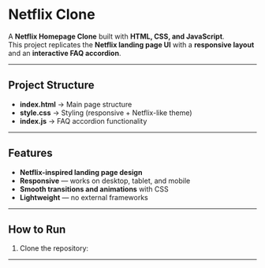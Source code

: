 <h1>Netflix Clone</h1>

<p>
  A <b>Netflix Homepage Clone</b> built with <b>HTML, CSS, and JavaScript</b>.<br>
  This project replicates the <b>Netflix landing page UI</b> with a <b>responsive layout</b> and an <b>interactive FAQ accordion</b>.
</p>

<hr>

<h2>Project Structure</h2>
<ul>
  <li><b>index.html</b> → Main page structure</li>
  <li><b>style.css</b> → Styling (responsive + Netflix-like theme)</li>
  <li><b>index.js</b> → FAQ accordion functionality</li>
</ul>

<hr>

<h2>Features</h2>
<ul>
  <li><b>Netflix-inspired landing page design</b></li>
  <li><b>Responsive</b> — works on desktop, tablet, and mobile</li>
  <li><b>Smooth transitions and animations</b> with CSS</li>
  <li><b>Lightweight</b> — no external frameworks</li>
</ul>

<hr>

<h2> How to Run</h2>
<ol>
  <li>Clone the repository:</li>
</ol>


<hr>
